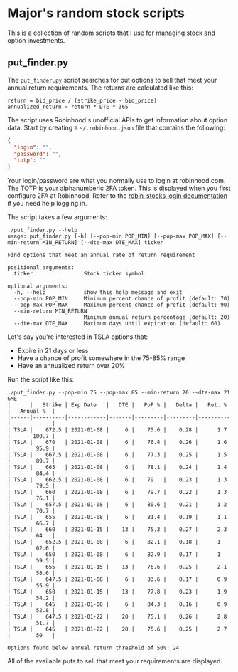 # Major's random stock scripts

This is a collection of random scripts that I use for managing stock and
option investments.

## put_finder.py

The `put_finder.py` script searches for put options to sell that meet your
annual return requirements. The returns are calculated like this:

```
return = bid_price / (strike_price - bid_price)
annualized_return = return * DTE * 365
```

The script uses Robinhood's unofficial APIs to get information about option
data. Start by creating a `~/.robinhood.json` file that contains the
following:

```json
{
  "login": "",
  "password": "",
  "totp": ""
}
```

Your login/password are what you normally use to login at robinhood.com. The
TOTP is your alphanumberic 2FA token. This is displayed when you first
configure 2FA at Robinhood. Refer to the [robin-stocks login documentation] if
you need help logging in.

The script takes a few arguments:

```
./put_finder.py --help
usage: put_finder.py [-h] [--pop-min POP_MIN] [--pop-max POP_MAX] [--min-return MIN_RETURN] [--dte-max DTE_MAX] ticker

Find options that meet an annual rate of return requirement

positional arguments:
  ticker                Stock ticker symbol

optional arguments:
  -h, --help            show this help message and exit
  --pop-min POP_MIN     Minimum percent chance of profit (default: 70)
  --pop-max POP_MAX     Maximum percent chance of profit (default: 90)
  --min-return MIN_RETURN
                        Minimum annual return percentage (default: 20)
  --dte-max DTE_MAX     Maximum days until expiration (default: 60)
```

Let's say you're interested in TSLA options that:

* Expire in 21 days or less
* Have a chance of profit somewhere in the 75-85% range
* Have an annualized return over 20%

Run the script like this:

```
./put_finder.py --pop-min 75 --pop-max 85 --min-return 20 --dte-max 21 GME
|      |   Strike | Exp Date   |   DTE |   PoP % |   Delta |   Ret. % |   Annual %  |
|------|----------|------------|-------|---------|---------|----------|-------------|
| TSLA |    672.5 | 2021-01-08 |     6 |    75.6 |    0.28 |      1.7 |       100.7 |
| TSLA |    670   | 2021-01-08 |     6 |    76.4 |    0.26 |      1.6 |        95.9 |
| TSLA |    667.5 | 2021-01-08 |     6 |    77.3 |    0.25 |      1.5 |        89.7 |
| TSLA |    665   | 2021-01-08 |     6 |    78.1 |    0.24 |      1.4 |        84.4 |
| TSLA |    662.5 | 2021-01-08 |     6 |    79   |    0.23 |      1.3 |        79.5 |
| TSLA |    660   | 2021-01-08 |     6 |    79.7 |    0.22 |      1.3 |        76.1 |
| TSLA |    657.5 | 2021-01-08 |     6 |    80.6 |    0.21 |      1.2 |        70.7 |
| TSLA |    655   | 2021-01-08 |     6 |    81.4 |    0.19 |      1.1 |        66.7 |
| TSLA |    660   | 2021-01-15 |    13 |    75.3 |    0.27 |      2.3 |        64   |
| TSLA |    652.5 | 2021-01-08 |     6 |    82.1 |    0.18 |      1   |        62.6 |
| TSLA |    650   | 2021-01-08 |     6 |    82.9 |    0.17 |      1   |        59.5 |
| TSLA |    655   | 2021-01-15 |    13 |    76.6 |    0.25 |      2.1 |        58.6 |
| TSLA |    647.5 | 2021-01-08 |     6 |    83.6 |    0.17 |      0.9 |        55.9 |
| TSLA |    650   | 2021-01-15 |    13 |    77.8 |    0.23 |      1.9 |        54.2 |
| TSLA |    645   | 2021-01-08 |     6 |    84.3 |    0.16 |      0.9 |        52.8 |
| TSLA |    647.5 | 2021-01-22 |    20 |    75.1 |    0.26 |      2.8 |        51.7 |
| TSLA |    645   | 2021-01-22 |    20 |    75.6 |    0.25 |      2.7 |        50   |

Options found below annual return threshold of 50%: 24
```

All of the available puts to sell that meet your requirements are displayed.

[robin-stocks login documentation]: https://robin-stocks.readthedocs.io/en/latest/quickstart.html#importing-and-logging-in
